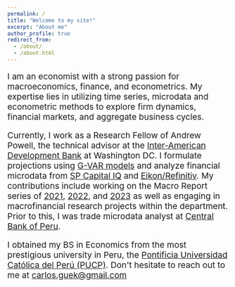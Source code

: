 ```yaml
---
permalink: /
title: "Welcome to my site!"
excerpt: "About me"
author_profile: true
redirect_from: 
  - /about/
  - /about.html
---
```



<head>
  <link rel="stylesheet" type="text/css" href="https://cdn.jsdelivr.net/gh/aaaakshat/cm-web-fonts@latest/fonts.css">
  <style>
    body {
      font-family: $serif;
    }
  </style>
</head>

<style>
  .customfont {
    font-size: 19px  !important;
  }
</style>

<p class="customfont">I am an economist with a strong passion for macroeconomics, finance, and econometrics. My expertise lies in utilizing time series, microdata and econometric methods to explore firm dynamics, financial markets, and aggregate business cycles.</p>

<p class="customfont">Currently, I work as a Research Fellow of Andrew Powell, the technical advisor at the <a href="https://www.iadb.org/en/about-us/departments/res" target="_blank">Inter-American Development Bank</a> at Washington DC. I formulate projections using <a href="https://sites.google.com/site/gvarmodelling/gvar" target="_blank">G-VAR models</a> and analyze financial microdata from <a href="https://www.marketplace.spglobal.com/en/datasets/s-p-capital-iq-financials-(10)" target="_blank">SP Capital IQ</a> and <a href="https://www.refinitiv.com/en/financial-data/company-data/company-fundamentals-data" target="_blank">Eikon/Refinitiv</a>. My contributions include working on the Macro Report series of <a href="https://publications.iadb.org/publications/english/viewer/2021-Latin-American-and-Caribbean-Macroeconomic-Report-Opportunities-for-Stronger-and-Sustainable-Postpandemic-Growth.pdf" target="_blank">2021</a>, <a href="https://publications.iadb.org/publications/english/document/2022-Latin-American-and-Caribbean-Macroeconomic-Report-From-Recovery-to-Renaissance-Turning-Crisis-into-Opportunity.pdf" target="_blank">2022</a>, and <a href="https://publications.iadb.org/publications/english/document/2023-Latin-American-and-Caribbean-Macroeconomic-Report-Preparing-the-Macroeconomic-Terrain-for-Renewed-Growth.pdf" target="_blank">2023</a> 
as well as engaging in macrofinancial research projects within the department. Prior to this, I was trade microdata analyst at  <a href="https://www.bcrp.gob.pe/en" target="_blank">Central Bank of Peru</a>.</p>

<p class="customfont">I obtained my BS in Economics from the most prestigious university in Peru, the <a href="https://www.pucp.edu.pe/carrera/economia/" target="_blank">Pontificia Universidad Católica del Perú (PUCP)</a>. Don't hesitate to reach out to me at <u>carlos.guek@gmail.com</u></p>


<!---
<p style="font-size: 20px;">I am a economist currently employed as Research Assistant at the <a href="https://www.iadb.org/en/about-us/departments/res" target="_blank">Inter-American Development Bank</a>.</p>

My primary research interests embrace macroeconomics, finance, and banking. I specialize in utilizing microdata and empirical methods to explore new research questions in these fields.

<p style="font-size: 20px;">My primary research interests embrace macroeconomics, finance, and banking. I specialize in utilizing microdata and empirical methods to explore new research questions in these fields.</p>

<p style="font-size: 20px;">I obtained my BS in Economics from the top university in Peru, the  <a href="https://www.pucp.edu.pe/carrera/economia/" target="_blank">Pontificia Universidad Católica del Perú (PUCP)</a>.</p>


<p class="customfont">I obtained my BS in Economics from the most prestigious university in Peru, the <a href="https://www.pucp.edu.pe/carrera/economia/" target="_blank">Pontificia Universidad Católica del Perú (PUCP)</a>. Presently, I'm in the final stages of completing my Master's degree in Economics at PUCP, with my thesis currently in progress. I expect to graduate in December 2023.</p>

<p class="customfont">Don't hesitate to reach out to me at <u>carlos.guek@gmail.com</u></p>
-->

